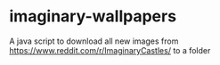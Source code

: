 # imaginary-wallpapers
A java script to download all new images from  https://www.reddit.com/r/ImaginaryCastles/ to a folder
